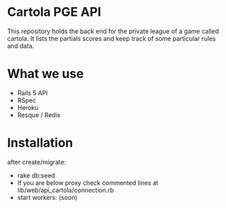 # Cartola PGE API

This repository holds the back end for the private league of a game called cartola. It lists the partials scores and keep track of some particular rules and data.

# What we use

  - Rails 5 API
  - RSpec
  - Heroku
  - Resque / Redis

# Installation

  after create/migrate:
  - rake db:seed
  - If you are below proxy check commented lines at lib/web/api_cartola/connection.rb
  - start workers: (soon)
